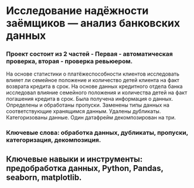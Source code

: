 # Исследование надёжности заёмщиков — анализ банковских данных

### Проект состоит из 2 частей - Первая - автоматическая проверка, вторая - проверка ревьюером.
На основе статистики о платёжеспособности клиентов исследовать влияет ли семейное положение и количество детей клиента на факт возврата кредита в срок.
На основе данных кредитного отдела банка исследовал влияние семейного положения и
количества детей на факт погашения кредита в срок. Была получена информация о
данных. Определены и обработаны пропуски. Заменены типы данных на соответствующие
хранящимся данным. Удалены дубликаты. Категоризованы данные. Один датафрейм декомпозирован на три.

### Ключевые слова: обработка данных, дубликаты, пропуски, категоризация, декомпозиция.

## Ключевые навыки и инструменты: предобработка данных, Python, Pandas, seaborn, matplotlib.
